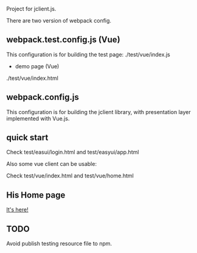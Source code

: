 Project for jclient.js.

There are two version of webpack config.

## webpack.test.config.js (Vue)

This configuration is for building the test page: ./test/vue/index.js

- demo page (Vue)

./test/vue/index.html

## webpack.config.js

This configuration is for building the jclient library, with presentation layer implemented with Vue.js.

## quick start

Check test/easui/login.html and test/easyui/app.html

Also some vue client can be usable:

Check test/vue/index.html and test/vue/home.html

## His Home page

[It's here!](https://odys-z.github.io)

## TODO

Avoid publish testing resource file to npm.
